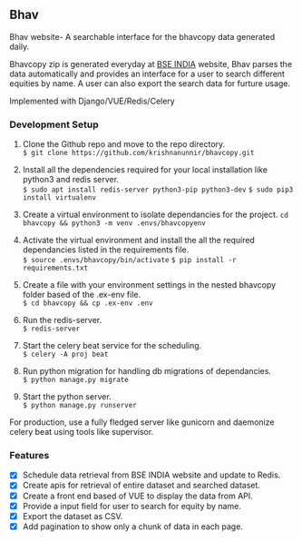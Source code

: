 ## Bhav

Bhav  website- A searchable interface for the bhavcopy data generated daily.

Bhavcopy zip is generated everyday at [BSE INDIA](https://www.bseindia.com/markets/MarketInfo/BhavCopy.aspx) website, Bhav parses the data  automatically and provides an interface for a user to search different equities by name. A user can also export the search data for furture usage.

Implemented with   Django/VUE/Redis/Celery

### Development Setup

1. Clone the Github repo and move to the repo directory.  
 ```$ git clone https://github.com/krishnanunnir/bhavcopy.git```

2. Install all the dependencies required for your local installation like python3 and redis server.  
```$ sudo apt install redis-server python3-pip python3-dev``` 
```$ sudo pip3 install virtualenv ```
3. Create a virtual environment to isolate dependancies for the project.
```cd bhavcopy && python3 -m venv .envs/bhavcopyenv```
4. Activate the virtual environment and install the all the required dependancies listed in the requirements file.  
```$ source .envs/bhavcopy/bin/activate```
```$ pip install -r requirements.txt```
5. Create a file with your environment settings in the nested bhavcopy folder based of the .ex-env file.  
```$ cd bhavcopy && cp .ex-env .env```
6. Run the redis-server.  
```$ redis-server```
7. Start the celery beat service for the scheduling.  
```$ celery -A proj beat```
8. Run python migration for handling db migrations of dependancies.  
```$ python manage.py migrate``` 
9. Start the python server.  
```$ python manage.py runserver```  

For production, use a fully fledged server like gunicorn and daemonize celery beat using tools like supervisor. 

### Features
- [x] Schedule data retrieval from BSE INDIA website and update to Redis.  
- [x] Create apis for retrieval of entire dataset and searched dataset.  
- [x] Create a front end based of VUE to display the data from API.  
- [x] Provide a input field for user to search for equity by name.  
- [x] Export the dataset as CSV.  
- [x] Add pagination to show only a chunk of data in each page.